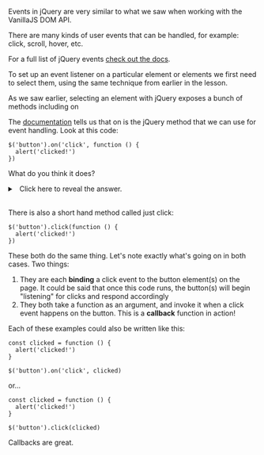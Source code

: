 
Events in jQuery are very similar to what we saw when working with the VanillaJS DOM API.

  

There are many kinds of user events that can be handled, for example: click, scroll, hover, etc.

For a full list of jQuery events [check out the docs](https://api.jquery.com/category/events/).

  

To set up an event listener on a particular element or elements we first need to select them, using the same technique from earlier in the lesson.

  

As we saw earlier, selecting an element with jQuery exposes a bunch of methods including on

The [documentation](https://api.jquery.com/on/) tells us that on is the jQuery method that we can use for event handling. Look at this code:

  
```
$('button').on('click', function () {
  alert('clicked!')
})
```
  

What do you think it does?

<details><summary>
  Click here to reveal the answer.
</summary>

The above code adds a click handler function to every button on the page! Therefore when any button is clicked, "clicked" will be alerted.
</details>

</br>


  

There is also a short hand method called just click:
```
$('button').click(function () {
  alert('clicked!')
})
```
  

These both do the same thing. Let's note exactly what's going on in both cases. Two things:

  

1.  They are each **binding** a click event to the button element(s) on the page. It could be said that once this code runs, the button(s) will begin "listening" for clicks and respond accordingly
2.  They both take a function as an argument, and invoke it when a click event happens on the button. This is a **callback** function in action!

  

Each of these examples could also be written like this:
```
const clicked = function () {
  alert('clicked!')
}

$('button').on('click', clicked)
```
  

or...
```
const clicked = function () {
  alert('clicked!')
}

$('button').click(clicked)
```
  

Callbacks are great.